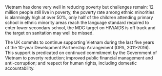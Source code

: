 Vietnam has done very well in reducing poverty but challenges remain: 12 million people still live in poverty, the poverty rate among ethnic minorities is alarmingly high at over 50%, only half of the children attending primary school in ethnic minority areas reach the language standard required to enter lower secondary school, the MDG target on HIV/AIDS is off track and the target on sanitation may well be missed.

The UK commits to continue supporting Vietnam during the last five years of the 10-year Development Partnership Arrangement (DPA, 2011-2016). This support is predicated on continued commitment by the Government of Vietnam to poverty reduction; improved public financial management and anti-corruption; and respect for human rights, including domestic accountability.
